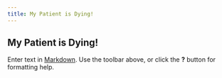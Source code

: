 ```yaml
---
title: My Patient is Dying!
---
```

## My Patient is Dying!

Enter text in [Markdown](http://daringfireball.net/projects/markdown/). Use the toolbar above, or click the **?** button for formatting help.
